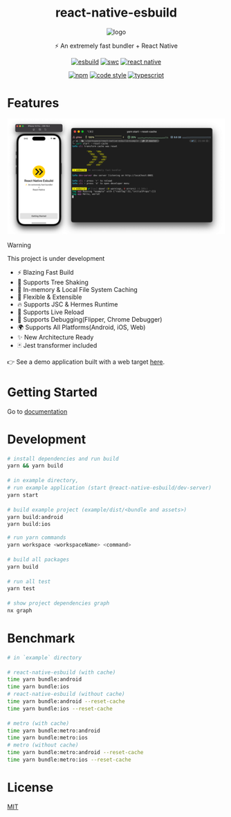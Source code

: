 <div align="center">

  # react-native-esbuild

  <img alt="logo" src="./logo.png" width="240">

  ⚡️ An extremely fast bundler + React Native

  [![esbuild](https://img.shields.io/badge/esbuild-ffcf00?logo=esbuild&logoColor=black&style=flat-square)](https://esbuild.github.io)
  [![swc](https://img.shields.io/badge/swc-e47700?logo=swc&logoColor=white&style=flat-square)](https://swc.rs)
  [![react native](https://img.shields.io/badge/react--native-61dafb?logo=react&logoColor=white&style=flat-square)](https://reactnative.dev)

  [![npm](https://img.shields.io/npm/v/@react-native-esbuild/core?color=000000&style=flat-square)](https://www.npmjs.com/settings/react-native-esbuild/packages)
  [![code style](https://img.shields.io/badge/vercel%20code--style-000000?logo=vercel&logoColor=white&style=flat-square)](https://github.com/vercel/style-guide)
  [![typescript](https://img.shields.io/badge/typescript-3178c6?logo=typescript&logoColor=white&style=flat-square)](https://www.typescriptlang.org)

</div>

# Features

![banner](./main.png)

> [!WARNING]
> This project is under development

- ⚡️ Blazing Fast Build
- 🌳 Supports Tree Shaking
- 💾 In-memory & Local File System Caching
- 🎨 Flexible & Extensible
- 🔥 Supports JSC & Hermes Runtime
- 🔄 Supports Live Reload
- 🐛 Supports Debugging(Flipper, Chrome Debugger)
- 🌍 Supports All Platforms(Android, iOS, Web)
- ✨ New Architecture Ready
- 🃏 Jest transformer included

👉 See a demo application built with a web target [here](https://rne-web-demo.vercel.app).

# Getting Started

Go to [documentation](https://react-native-esbuild.vercel.app)

# Development

```bash
# install dependencies and run build
yarn && yarn build

# in example directory,
# run example application (start @react-native-esbuild/dev-server)
yarn start

# build example project (example/dist/<bundle and assets>)
yarn build:android
yarn build:ios
```

```bash
# run yarn commands
yarn workspace <workspaceName> <command>

# build all packages
yarn build

# run all test
yarn test

# show project dependencies graph
nx graph
```

# Benchmark

```bash
# in `example` directory

# react-native-esbuild (with cache)
time yarn bundle:android
time yarn bundle:ios
# react-native-esbuild (without cache)
time yarn bundle:android --reset-cache
time yarn bundle:ios --reset-cache

# metro (with cache)
time yarn bundle:metro:android
time yarn bundle:metro:ios
# metro (without cache)
time yarn bundle:metro:android --reset-cache
time yarn bundle:metro:ios --reset-cache
```

# License

[MIT](./LICENSE)
